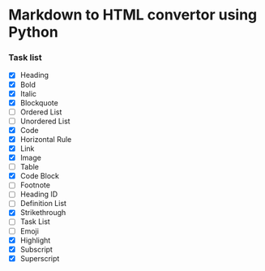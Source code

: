 # Markdown to HTML convertor using Python

### Task list
- [x] Heading
- [x] Bold
- [x] Italic
- [x] Blockquote
- [ ] Ordered List
- [ ] Unordered List
- [x] Code
- [x] Horizontal Rule
- [x] Link
- [x] Image
- [ ] Table
- [x] Code Block
- [ ] Footnote
- [ ] Heading ID
- [ ] Definition List
- [x] Strikethrough
- [ ] Task List
- [ ] Emoji
- [x] Highlight
- [x] Subscript
- [x] Superscript
